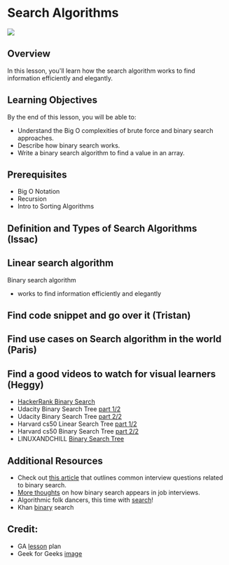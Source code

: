 # Search Algorithms
![](https://cdn.glitch.com/cb093bfd-142f-45b3-bdb4-52ff49e0a1c2%2FScreen%20Shot%202019-04-01%20at%203.24.22%20PM.png?1554157749846)

## Overview
In this lesson, you'll learn how the search algorithm works to find information efficiently and elegantly.

## Learning Objectives
By the end of this lesson, you will be able to:
- Understand the Big O complexities of brute force and binary search approaches.
- Describe how binary search works.
- Write a binary search algorithm to find a value in an array.

## Prerequisites
* Big O Notation
* Recursion
* Intro to Sorting Algorithms

## Definition and Types of Search Algorithms (Issac)

Linear search algorithm
  - 
Binary search algorithm 
  - works to find information efficiently and elegantly

## Find code snippet and go over it (Tristan)

## Find use cases on Search algorithm in the world (Paris)

## Find a good videos to watch for visual learners (Heggy)
  - [HackerRank Binary Search](https://www.youtube.com/watch?v=P3YID7liBug)
  - Udacity Binary Search Tree [part 1/2](https://youtu.be/0VN5iwEyq4c)
  - Udacity Binary Search Tree [part 2/2](https://youtu.be/7WbRB7dSyvc)
  - Harvard cs50 Linear Search Tree [part 1/2](https://youtu.be/TwsgCHYmbbA)
  - Harvard cs50 Binary Search Tree [part 2/2](https://youtu.be/T98PIp4omUA)
  - LINUXANDCHILL [Binary Search Tree](https://youtu.be/92e5Ih4Chbk)
  
## Additional Resources
- Check out [this article](https://medium.com/@codingfreak/binary-search-practice-problems-4c856cd9f26c) that outlines common interview questions related to binary search.
- [More thoughts](http://blog.gainlo.co/index.php/2017/01/12/rotated-array-binary-search/) on how binary search appears in job interviews.
- Algorithmic folk dancers, this time with [search](https://www.youtube.com/watch?v=iP897Z5Nerk)!
- Khan [binary](https://www.khanacademy.org/computing/computer-science/algorithms#binary-search) search 

## Credit:
- GA [lesson](https://git.generalassemb.ly/software-engineering-immersive/SEI-Course-Materials/tree/master/6_computer-science-materials/algorithms/search-algorithms) plan 
- Geek for Geeks [image](https://www.geeksforgeeks.org/searching-algorithms/)



